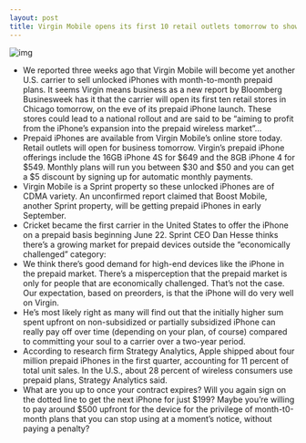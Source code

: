 ```yaml
---
layout: post
title: Virgin Mobile opens its first 10 retail outlets tomorrow to showcase prepaid iPhone
---
```

![img](http://media.idownloadblog.com/wp-content/uploads/2012/06/Virgin-Mobile-prepaid-iPhone-teaser.jpg)
* We reported three weeks ago that Virgin Mobile will become yet another U.S. carrier to sell unlocked iPhones with month-to-month prepaid plans. It seems Virgin means business as a new report by Bloomberg Businesweek has it that the carrier will open its first ten retail stores in Chicago tomorrow, on the eve of its prepaid iPhone launch. These stores could lead to a national rollout and are said to be “aiming to profit from the iPhone’s expansion into the prepaid wireless market”…
* Prepaid iPhones are available from Virgin Mobile’s online store today. Retail outlets will open for business tomorrow. Virgin’s prepaid iPhone offerings include the 16GB iPhone 4S for $649 and the 8GB iPhone 4 for $549. Monthly plans will run you between $30 and $50 and you can get a $5 discount by signing up for automatic monthly payments.
* Virgin Mobile is a Sprint property so these unlocked iPhones are of CDMA variety. An unconfirmed report claimed that Boost Mobile, another Sprint property, will be getting prepaid iPhones in early September.
* Cricket became the first carrier in the United States to offer the iPhone on a prepaid basis beginning June 22. Sprint CEO Dan Hesse thinks there’s a growing market for prepaid devices outside the “economically challenged” category:
* We think there’s good demand for high-end devices like the iPhone in the prepaid market. There’s a misperception that the prepaid market is only for people that are economically challenged. That’s not the case. Our expectation, based on preorders, is that the iPhone will do very well on Virgin.
* He’s most likely right as many will find out that the initially higher sum spent upfront on non-subsidized or partially subsidized iPhone can really pay off over time (depending on your plan, of course) compared to committing your soul to a carrier over a two-year period.
* According to research firm Strategy Analytics, Apple shipped about four million prepaid iPhones in the first quarter, accounting for 11 percent of total unit sales. In the U.S., about 28 percent of wireless consumers use prepaid plans, Strategy Analytics said.
* What are you up to once your contract expires? Will you again sign on the dotted line to get the next iPhone for just $199? Maybe you’re willing to pay around $500 upfront for the device for the privilege of month-t0-month plans that you can stop using at a moment’s notice, without paying a penalty?

